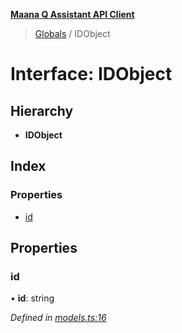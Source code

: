 **[Maana Q Assistant API Client](../README.md)**

> [Globals](../README.md) / IDObject

# Interface: IDObject

## Hierarchy

* **IDObject**

## Index

### Properties

* [id](idobject.md#id)

## Properties

### id

•  **id**: string

*Defined in [models.ts:16](https://github.com/maana-io/q-assistant-client/blob/develop/src/models.ts#L16)*

